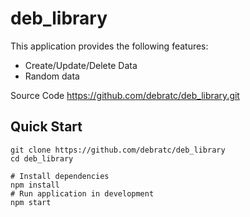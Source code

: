 # deb_library
This application provides the following features:

- Create/Update/Delete Data
- Random data

 
Source Code
https://github.com/debratc/deb_library.git
## Quick Start

```
git clone https://github.com/debratc/deb_library
cd deb_library

# Install dependencies
npm install
# Run application in development
npm start
